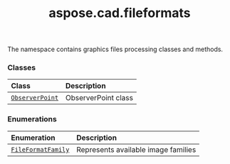 ﻿---
title: aspose.cad.fileformats
second_title: Aspose.CAD for Python via .NET API References
description: 
type: docs
weight: 10
url: /python-net/aspose.cad.fileformats/
is_root: false
---

The namespace contains graphics files processing classes and methods.

### Classes
| Class | Description |
| :- | :- |
| [`ObserverPoint`](/cad/python-net/aspose.cad.fileformats/observerpoint) | ObserverPoint class |


### Enumerations
| Enumeration | Description |
| :- | :- |
| [`FileFormatFamily`](/cad/python-net/aspose.cad.fileformats/fileformatfamily) | Represents available image families |


